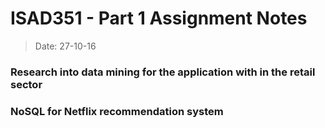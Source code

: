 # ISAD351 - Part 1 Assignment Notes
> Date: 27-10-16

### Research into data mining for the application with in the retail sector


### NoSQL for Netflix recommendation system
